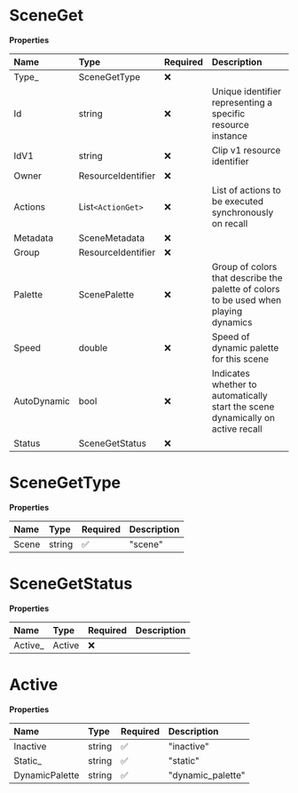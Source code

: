 # SceneGet

**Properties**

| Name        | Type               | Required | Description                                                                          |
| :---------- | :----------------- | :------- | :----------------------------------------------------------------------------------- |
| Type\_      | SceneGetType       | ❌       |                                                                                      |
| Id          | string             | ❌       | Unique identifier representing a specific resource instance                          |
| IdV1        | string             | ❌       | Clip v1 resource identifier                                                          |
| Owner       | ResourceIdentifier | ❌       |                                                                                      |
| Actions     | List`<ActionGet>`  | ❌       | List of actions to be executed synchronously on recall                               |
| Metadata    | SceneMetadata      | ❌       |                                                                                      |
| Group       | ResourceIdentifier | ❌       |                                                                                      |
| Palette     | ScenePalette       | ❌       | Group of colors that describe the palette of colors to be used when playing dynamics |
| Speed       | double             | ❌       | Speed of dynamic palette for this scene                                              |
| AutoDynamic | bool               | ❌       | Indicates whether to automatically start the scene dynamically on active recall      |
| Status      | SceneGetStatus     | ❌       |                                                                                      |

# SceneGetType

**Properties**

| Name  | Type   | Required | Description |
| :---- | :----- | :------- | :---------- |
| Scene | string | ✅       | "scene"     |

# SceneGetStatus

**Properties**

| Name     | Type   | Required | Description |
| :------- | :----- | :------- | :---------- |
| Active\_ | Active | ❌       |             |

# Active

**Properties**

| Name           | Type   | Required | Description       |
| :------------- | :----- | :------- | :---------------- |
| Inactive       | string | ✅       | "inactive"        |
| Static\_       | string | ✅       | "static"          |
| DynamicPalette | string | ✅       | "dynamic_palette" |

<!-- This file was generated by liblab | https://liblab.com/ -->
